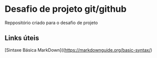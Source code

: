 # Desafio de projeto git/github
Reppositório criado para o desafio de projeto

## Links úteis
[Sintaxe Básica MarkDown]((https://markdownguide.org/basic-syntax/)
